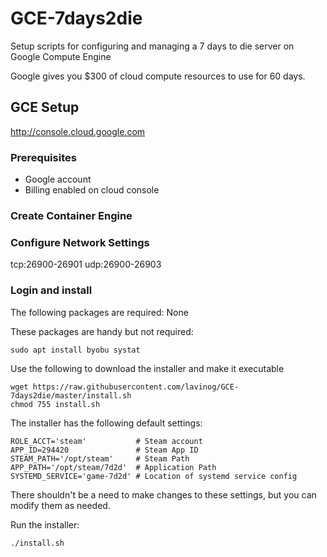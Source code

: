 # GCE-7days2die
Setup scripts for configuring and managing a 7 days to die server on Google Compute Engine

Google gives you $300 of cloud compute resources to use for 60 days.


## GCE Setup
http://console.cloud.google.com

### Prerequisites
* Google account
* Billing enabled on cloud console

### Create Container Engine


### Configure Network Settings
tcp:26900-26901
udp:26900-26903

### Login and install
The following packages are required:
None

These packages are handy but not required:
```
sudo apt install byobu systat
```
Use the following to download the installer and make it executable
```
wget https://raw.githubusercontent.com/lavinog/GCE-7days2die/master/install.sh
chmod 755 install.sh
```

The installer has the following default settings:
```
ROLE_ACCT='steam'           # Steam account
APP_ID=294420               # Steam App ID
STEAM_PATH='/opt/steam'     # Steam Path
APP_PATH='/opt/steam/7d2d'  # Application Path
SYSTEMD_SERVICE='game-7d2d' # Location of systemd service config
```
There shouldn't be a need to make changes to these settings, but you can modify them as needed.

Run the installer:
```
./install.sh
```
